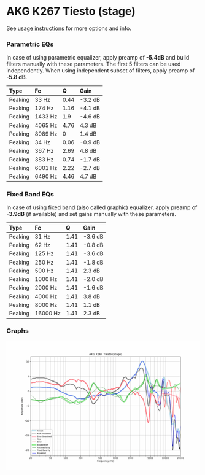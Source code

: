 # AKG K267 Tiesto (stage)
See [usage instructions](https://github.com/jaakkopasanen/AutoEq#usage) for more options and info.

### Parametric EQs
In case of using parametric equalizer, apply preamp of **-5.4dB** and build filters manually
with these parameters. The first 5 filters can be used independently.
When using independent subset of filters, apply preamp of **-5.8 dB**.

| Type    | Fc      |    Q | Gain    |
|:--------|:--------|:-----|:--------|
| Peaking | 33 Hz   | 0.44 | -3.2 dB |
| Peaking | 174 Hz  | 1.16 | -4.1 dB |
| Peaking | 1433 Hz | 1.9  | -4.6 dB |
| Peaking | 4065 Hz | 4.76 | 4.3 dB  |
| Peaking | 8089 Hz | 0    | 1.4 dB  |
| Peaking | 34 Hz   | 0.06 | -0.9 dB |
| Peaking | 367 Hz  | 2.69 | 4.8 dB  |
| Peaking | 383 Hz  | 0.74 | -1.7 dB |
| Peaking | 6001 Hz | 2.22 | -2.7 dB |
| Peaking | 6490 Hz | 4.46 | 4.7 dB  |

### Fixed Band EQs
In case of using fixed band (also called graphic) equalizer, apply preamp of **-3.9dB**
(if available) and set gains manually with these parameters.

| Type    | Fc       |    Q | Gain    |
|:--------|:---------|:-----|:--------|
| Peaking | 31 Hz    | 1.41 | -3.6 dB |
| Peaking | 62 Hz    | 1.41 | -0.8 dB |
| Peaking | 125 Hz   | 1.41 | -3.6 dB |
| Peaking | 250 Hz   | 1.41 | -1.8 dB |
| Peaking | 500 Hz   | 1.41 | 2.3 dB  |
| Peaking | 1000 Hz  | 1.41 | -2.0 dB |
| Peaking | 2000 Hz  | 1.41 | -1.6 dB |
| Peaking | 4000 Hz  | 1.41 | 3.8 dB  |
| Peaking | 8000 Hz  | 1.41 | 1.1 dB  |
| Peaking | 16000 Hz | 1.41 | 2.3 dB  |

### Graphs
![](./AKG%20K267%20Tiesto%20(stage).png)